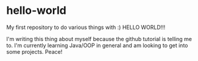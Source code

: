 # hello-world
My first repository to do various things with :) HELLO WORLD!!!

I'm writing this thing about myself because the github tutorial is telling me to. I'm currently learning Java/OOP in general and am looking to get into some projects. Peace!
